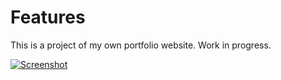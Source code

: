 # Features

This is a project of my own portfolio website.
Work in progress.

[![Screenshot](https://i.imgur.com/mmImo6L.jpg "Screenshot")](https://imgur.com/mmImo6L "Screenshot")